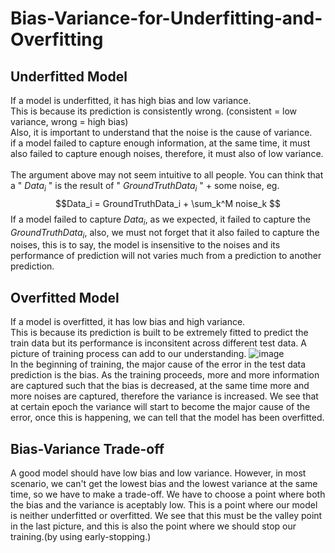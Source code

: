 # Bias-Variance-for-Underfitting-and-Overfitting

## Underfitted Model

If a model is underfitted, it has high bias and low variance.<br>
This is because its prediction is consistently wrong. (consistent = low variance, wrong = high bias) <br>
Also, it is important to understand that the noise is the cause of variance.<br>
if a model failed to capture enough information, at the same time, it must also failed to capture enough noises, therefore, it must also of low variance.<br>  
The argument above may not seem intuitive to all people. You can think that a " $Data_i$ " is the result of " $GroundTruthData_i$ " + some noise, eg.
$$Data_i = GroundTruthData_i + \sum_k^M noise_k $$
If a model failed to capture $Data_i$, as we expected, it failed to capture the $GroundTruthData_i$, also, we must not forget that it also failed to capture the noises, this is to say, the model is insensitive to the noises and its performance of prediction will not varies much from a prediction to another prediction.<br>

## Overfitted Model

If a model is overfitted, it has low bias and high variance.<br>
This is because its prediction is built to be extremely fitted to predict the train data but its performance is inconsitent across different test data.
A picture of training process can add to our understanding.
![image](https://user-images.githubusercontent.com/108325848/198884638-156f9585-996a-4fb6-bebc-494d17c244b7.png)<br>
In the beginning of training, the major cause of the error in the test data prediction is the bias. As the training proceeds, more and more information are captured such that the bias is decreased, at the same time more and more noises are captured, therefore the variance is increased. 
We see that at certain epoch the variance will start to become the major cause of the error, once this is happening, we can tell that the model has been overfitted. 

## Bias-Variance Trade-off
A good model should have low bias and low variance.
However, in most scenario, we can't get the lowest bias and the lowest variance at the same time, so we have to make a trade-off.
We have to choose a point where both the bias and the variance is aceptably low.
This is a point where our model is neither underfitted or overfitted.
We see that this must be the valley point in the last picture, and this is also the point where we should stop our training.(by using early-stopping.)

